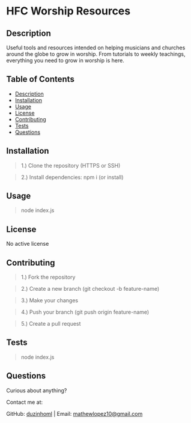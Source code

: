# HFC Worship Resources

## Description

Useful tools and resources intended on helping musicians and churches around the globe to grow in worship. From tutorials to weekly teachings, everything you need to grow in worship is here.

## Table of Contents

- [Description](#description)
- [Installation](#installation)
- [Usage](#usage)
- [License](#license)
- [Contributing](#contributing)
- [Tests](#tests)
- [Questions](#questions)

## Installation

> 1.) Clone the repository (HTTPS or SSH)

> 2.) Install dependencies: npm i (or install)

## Usage

> node index.js

## License

No active license

## Contributing

> 1.) Fork the repository

> 2.) Create a new branch (git checkout -b feature-name)

> 3.) Make your changes

> 4.) Push your branch (git push origin feature-name)

> 5.) Create a pull request

## Tests

> node index.js

## Questions

Curious about anything?

Contact me at:

GitHub: [duzinhoml](https://github.com/duzinhoml) | Email: mathewlopez10@gmail.com
